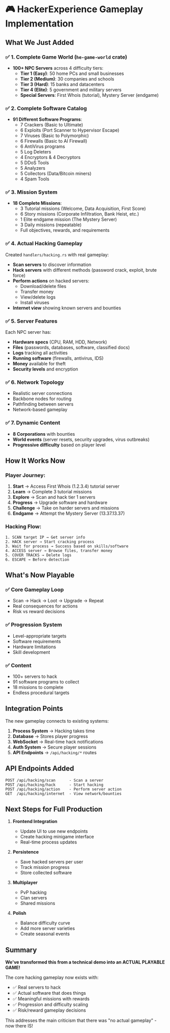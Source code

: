 # 🎮 HackerExperience Gameplay Implementation

## What We Just Added

### ✅ 1. Complete Game World (`he-game-world` crate)
- **100+ NPC Servers** across 4 difficulty tiers:
  - **Tier 1 (Easy)**: 50 home PCs and small businesses
  - **Tier 2 (Medium)**: 30 companies and schools
  - **Tier 3 (Hard)**: 15 banks and datacenters
  - **Tier 4 (Elite)**: 5 government and military servers
  - **Special Servers**: First Whois (tutorial), Mystery Server (endgame)

### ✅ 2. Complete Software Catalog
- **91 Different Software Programs**:
  - 7 Crackers (Basic to Ultimate)
  - 6 Exploits (Port Scanner to Hypervisor Escape)
  - 7 Viruses (Basic to Polymorphic)
  - 6 Firewalls (Basic to AI Firewall)
  - 6 AntiVirus programs
  - 5 Log Deleters
  - 4 Encryptors & 4 Decryptors
  - 5 DDoS Tools
  - 5 Analyzers
  - 5 Collectors (Data/Bitcoin miners)
  - 4 Spam Tools

### ✅ 3. Mission System
- **18 Complete Missions**:
  - 3 Tutorial missions (Welcome, Data Acquisition, First Score)
  - 6 Story missions (Corporate Infiltration, Bank Heist, etc.)
  - 1 Elite endgame mission (The Mystery Server)
  - 3 Daily missions (repeatable)
  - Full objectives, rewards, and requirements

### ✅ 4. Actual Hacking Gameplay
Created `handlers/hacking.rs` with real gameplay:
- **Scan servers** to discover information
- **Hack servers** with different methods (password crack, exploit, brute force)
- **Perform actions** on hacked servers:
  - Download/delete files
  - Transfer money
  - View/delete logs
  - Install viruses
- **Internet view** showing known servers and bounties

### ✅ 5. Server Features
Each NPC server has:
- **Hardware specs** (CPU, RAM, HDD, Network)
- **Files** (passwords, databases, software, classified docs)
- **Logs** tracking all activities
- **Running software** (firewalls, antivirus, IDS)
- **Money** available for theft
- **Security levels** and encryption

### ✅ 6. Network Topology
- Realistic server connections
- Backbone nodes for routing
- Pathfinding between servers
- Network-based gameplay

### ✅ 7. Dynamic Content
- **8 Corporations** with bounties
- **World events** (server resets, security upgrades, virus outbreaks)
- **Progressive difficulty** based on player level

## How It Works Now

### Player Journey:
1. **Start** → Access First Whois (1.2.3.4) tutorial server
2. **Learn** → Complete 3 tutorial missions
3. **Explore** → Scan and hack tier 1 servers
4. **Progress** → Upgrade software and hardware
5. **Challenge** → Take on harder servers and missions
6. **Endgame** → Attempt the Mystery Server (13.37.13.37)

### Hacking Flow:
```
1. SCAN target IP → Get server info
2. HACK server → Start cracking process
3. Wait for process → Success based on skills/software
4. ACCESS server → Browse files, transfer money
5. COVER TRACKS → Delete logs
6. ESCAPE → Before detection
```

## What's Now Playable

### ✅ Core Gameplay Loop
- Scan → Hack → Loot → Upgrade → Repeat
- Real consequences for actions
- Risk vs reward decisions

### ✅ Progression System
- Level-appropriate targets
- Software requirements
- Hardware limitations
- Skill development

### ✅ Content
- 100+ servers to hack
- 91 software programs to collect
- 18 missions to complete
- Endless procedural targets

## Integration Points

The new gameplay connects to existing systems:

1. **Process System** → Hacking takes time
2. **Database** → Stores player progress
3. **WebSocket** → Real-time hack notifications
4. **Auth System** → Secure player sessions
5. **API Endpoints** → `/api/hacking/*` routes

## API Endpoints Added

```
POST /api/hacking/scan      - Scan a server
POST /api/hacking/hack      - Start hacking
POST /api/hacking/action    - Perform server action
GET  /api/hacking/internet  - View network/bounties
```

## Next Steps for Full Production

1. **Frontend Integration**
   - Update UI to use new endpoints
   - Create hacking minigame interface
   - Real-time process updates

2. **Persistence**
   - Save hacked servers per user
   - Track mission progress
   - Store collected software

3. **Multiplayer**
   - PvP hacking
   - Clan servers
   - Shared missions

4. **Polish**
   - Balance difficulty curve
   - Add more server varieties
   - Create seasonal events

## Summary

**We've transformed this from a technical demo into an ACTUAL PLAYABLE GAME!**

The core hacking gameplay now exists with:
- ✅ Real servers to hack
- ✅ Actual software that does things
- ✅ Meaningful missions with rewards
- ✅ Progression and difficulty scaling
- ✅ Risk/reward gameplay decisions

This addresses the main criticism that there was "no actual gameplay" - now there IS!